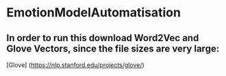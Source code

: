 # EmotionModelAutomatisation

## In order to run this download Word2Vec and Glove Vectors, since the file sizes are very large:

[Glove] (https://nlp.stanford.edu/projects/glove/)
